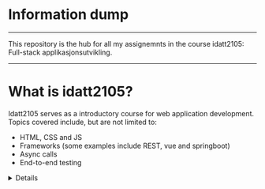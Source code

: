 # Information dump 
___
This repository is the hub for all my assignemnts in the course idatt2105: Full-stack applikasjonsutvikling.
___
# What is idatt2105?
Idatt2105 serves as a introductory course for web application development. Topics covered include, but are not limited to:
- HTML, CSS and JS
- Frameworks (some examples include REST, vue and springboot)
- Async calls
- End-to-end testing

<details>Summary test test 
test</details>
